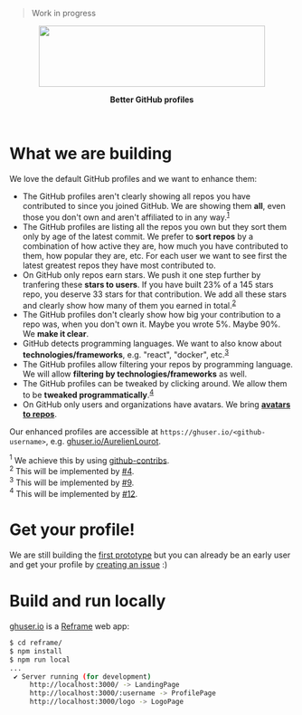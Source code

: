 > Work in progress

<p align="center">
  <a href="https://ghuser.io">
    <img src="https://rawgit.com/AurelienLourot/ghuser.io/master/docs/logo.png"
         width="400" height="108" />
  </a>
</p>
<p align="center">
  <b>Better GitHub profiles</b>
</p>
<br />

# What we are building

We love the default GitHub profiles and we want to enhance them:

* The GitHub profiles aren't clearly showing all repos you have contributed to since you joined
  GitHub. We are showing them **all**, even those you don't own and aren't affiliated to in any
  way.<sup>[1](#footnote1)</sup>
* The GitHub profiles are listing all the repos you own but they sort them only by age of the
  latest commit. We prefer to **sort repos** by a combination of how active they are, how much you
  have contributed to them, how popular they are, etc. For each user we want to see first the latest
  greatest repos they have most contributed to.
* On GitHub only repos earn stars. We push it one step further by tranfering these **stars to
  users**. If you have built 23% of a 145 stars repo, you deserve 33 stars for that contribution. We
  add all these stars and clearly show how many of them you earned in
  total.<sup>[2](#footnote2)</sup>
* The GitHub profiles don't clearly show how big your contribution to a repo was, when you don't own
  it. Maybe you wrote 5%. Maybe 90%. We **make it clear**.
* GitHub detects programming languages. We want to also know about **technologies/frameworks**, e.g.
  "react", "docker", etc.<sup>[3](#footnote3)</sup>
* The GitHub profiles allow filtering your repos by programming language. We will allow **filtering
  by technologies/frameworks** as well.
* The GitHub profiles can be tweaked by clicking around. We allow them to be **tweaked
  programmatically**.<sup>[4](#footnote4)</sup>
* On GitHub only users and organizations have avatars. We bring
  [**avatars to repos**](docs/repo-settings.md).

Our enhanced profiles are accessible at `https://ghuser.io/<github-username>`, e.g.
[ghuser.io/AurelienLourot](https://ghuser.io/AurelienLourot).

<a name="footnote1"><sup>1</sup></a> We achieve this by using [github-contribs](https://github.com/AurelienLourot/github-contribs).<br/>
<a name="footnote2"><sup>2</sup></a> This will be implemented by [#4](https://github.com/AurelienLourot/ghuser.io/issues/4).<br/>
<a name="footnote3"><sup>3</sup></a> This will be implemented by [#9](https://github.com/AurelienLourot/ghuser.io/issues/9).<br/>
<a name="footnote4"><sup>4</sup></a> This will be implemented by [#12](https://github.com/AurelienLourot/ghuser.io/issues/12).

# Get your profile!

We are still building the [first prototype](https://github.com/AurelienLourot/ghuser.io/milestone/1)
but you can already be an early user and get your profile by
[creating an issue](https://github.com/AurelienLourot/ghuser.io/issues) :)

# Build and run locally

[ghuser.io](https://ghuser.io) is a [Reframe](https://github.com/reframejs/reframe) web app:

```bash
$ cd reframe/
$ npm install
$ npm run local
...
 ✔ Server running (for development)
     http://localhost:3000/ -> LandingPage
     http://localhost:3000/:username -> ProfilePage
     http://localhost:3000/logo -> LogoPage
```
